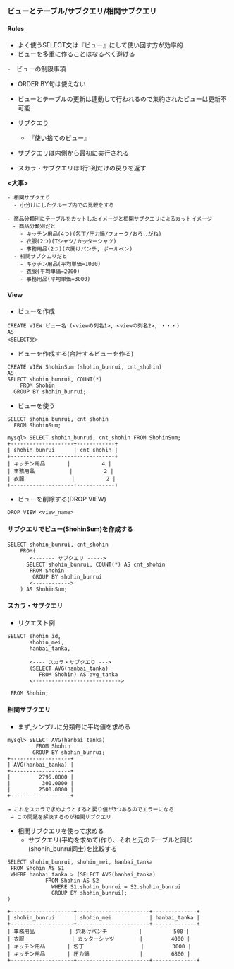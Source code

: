 ### ビューとテーブル/サブクエリ/相関サブクエリ

#### Rules
- よく使うSELECT文は『ビュー』にして使い回す方が効率的
- ビューを多重に作ることはなるべく避ける

-　ビューの制限事項
  - ORDER BY句は使えない
- ビューとテーブルの更新は連動して行われるので集約されたビューは更新不可能 
- サブクエり
  - 『使い捨てのビュー』 

- サブクエリは内側から最初に実行される
- スカラ・サブクエリは1行1列だけの戻りを返す


**<大事>**
```
- 相関サブクエり
  - 小分けにしたグループ内での比較をする 

- 商品分類別にテーブルをカットしたイメージと相関サブクエリによるカットイメージ
　- 商品分類別だと
    - キッチン用品(4つ)(包丁/圧力鍋/フォーク/おろしがね) 
    - 衣服(2つ)(Tシャツ/カッターシャツ) 
    - 事務用品(2つ)(穴開けパンチ, ボールペン)
  - 相関サブクエリだと
    - キッチン用品(平均単価=1000)
    - 衣服(平均単価=2000)
    - 事務用品(平均単価=3000)
```


#### View
- ビューを作成
```
CREATE VIEW ビュー名 (<viewの列名1>, <viewの列名2>, ・・・)
AS
<SELECT文>
```

- ビューを作成する(合計するビューを作る)
```
CREATE VIEW ShohinSum (shohin_bunrui, cnt_shohin)
AS
SELECT shohin_bunrui, COUNT(*)
	FROM Shohin 
  GROUP BY shohin_bunrui;
```

- ビューを使う
```
SELECT shohin_bunrui, cnt_shohin
  FROM ShohinSum;

mysql> SELECT shohin_bunrui, cnt_shohin FROM ShohinSum;
+--------------------+------------+
| shohin_bunrui      | cnt_shohin |
+--------------------+------------+
| キッチン用品       |          4 |
| 事務用品           |          2 |
| 衣服               |          2 |
+--------------------+------------+
```

- ビューを削除する(DROP VIEW)
```
DROP VIEW <view_name>
```

#### サブクエリでビュー(ShohinSum)を作成する
```
SELECT shohin_bunrui, cnt_shohin 
	FROM(
       <------- サブクエリ ----->
	  SELECT shohin_bunrui, COUNT(*) AS cnt_shohin 
	   FROM Shohin 
        GROUP BY shohin_bunrui
       <------------>
    ) AS ShohinSum;
```

#### スカラ・サブクエリ
- リクエスト例
```
SELECT shohin_id,
       shohin_mei,
       hanbai_tanka,
       
       <---- スカラ・サブクエり --->
       (SELECT AVG(hanbai_tanka)
       	  FROM Shohin) AS avg_tanka
       <---------------------------->
 
 FROM Shohin;
```

#### 相関サブクエリ
- まず,シンプルに分類毎に平均値を求める
```
mysql> SELECT AVG(hanbai_tanka)
         FROM Shohin 
        GROUP BY shohin_bunrui;
+-------------------+
| AVG(hanbai_tanka) |
+-------------------+
|         2795.0000 |
|          300.0000 |
|         2500.0000 |
+-------------------+

→ これをスカラで求めようとすると戻り値が3つあるのでエラーになる
 → この問題を解決するのが相関サブクエリ
```

- 相関サブクエリを使って求める
  - サブクエリ(平均を求めて)作り、それと元のテーブルと同じ(shohin_bunrui同士)を比較する 
```
SELECT shohin_bunrui, shohin_mei, hanbai_tanka
 FROM Shohin AS S1
 WHERE hanbai_tanka > (SELECT AVG(hanbai_tanka)
			FROM Shohin AS S2
		      WHERE S1.shohin_bunrui = S2.shohin_bunrui
		      GROUP BY shohin_bunrui);
)

+--------------------+-----------------------+--------------+
| shohin_bunrui      | shohin_mei            | hanbai_tanka |
+--------------------+-----------------------+--------------+
| 事務用品           | 穴あけパンチ          |          500 |
| 衣服               | カッターシャツ        |         4000 |
| キッチン用品       | 包丁                  |         3000 |
| キッチン用品       | 圧力鍋                |         6800 |
+--------------------+-----------------------+--------------+
```



